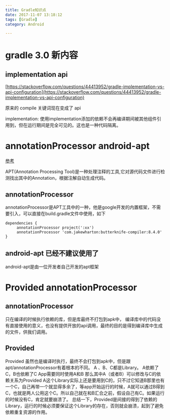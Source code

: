 ```yaml
---
title: Gradle知识点
date: 2017-11-07 13:18:12
tags: [Gradle]
category: Android

---
```


# gradle 3.0 新内容

## implementation api

[https://stackoverflow.com/questions/44413952/gradle-implementation-vs-api-configuration](https://stackoverflow.com/questions/44413952/gradle-implementation-vs-api-configuration)

原来的 compile 关键词现在变成了 api

implementation: 使用implementation添加的依赖不会再编译期间被其他组件引用到，但在运行期间是完全可见的。这也是一种代码隔离。



# annotationProcessor android-apt

[参考](http://blog.csdn.net/xx326664162/article/details/68490059)

APT(Annotation Processing Tool)是一种处理注释的工具,它对源代码文件进行检测找出其中的Annotation，根据注解自动生成代码。


## annotationProcessor

annotationProcessor是APT工具中的一种，他是google开发的内置框架，不需要引入，可以直接在build.gradle文件中使用，如下

```
dependencies {
     annotationProcessor project(':xx')
     annotationProcessor 'com.jakewharton:butterknife-compiler:8.4.0'
}
```

## android-apt 已经不建议使用了

android-apt是由一位开发者自己开发的apt框架


# Provided annotationProcessor

## annotationProcessor

只在编译的时候执行依赖的库，但是库最终不打包到apk中，
编译库中的代码没有直接使用的意义，也没有提供开放的api调用，最终的目的是得到编译库中生成的文件，供我们调用。

## Provided

Provided 虽然也是编译时执行，最终不会打包到apk中，但是跟apt/annotationProcessor有着根本的不同。
A 、B、C都是Library。 
A依赖了C，B也依赖了C 
App需要同时使用A和B 
那么其中A（或者B）可以修改与C的依赖关系为Provided
A这个Library实际上还是要用到C的，只不过它知道B那里也有一个C，自己再带一个就显得多余了，等app开始运行的时候，A就可以通过B得到C，也就是两人公用这个C。所以自己就在和B汇合之前，假设自己有C。如果运行的时候没有C，肯定就要崩溃了。
总结一下，Provided是间接的得到了依赖的Library，运行的时候必须要保证这个Library的存在，否则就会崩溃，起到了避免依赖重复资源的作用。